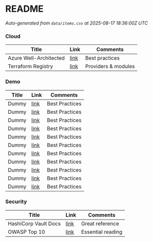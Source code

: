 # README

<!-- CSV-TABLE:START -->
_Auto-generated from `data/items.csv` at 2025-08-17 18:36:00Z UTC_

### Cloud

| Title | Link | Comments |
|---|---|---|
| Azure Well-Architected | [link](https://learn.microsoft.com/azure/architecture/framework/) | Best practices |
| Terraform Registry | [link](https://registry.terraform.io) | Providers & modules |

### Demo

| Title | Link | Comments |
|---|---|---|
| Dummy | [link](./#) | Best Practices |
| Dummy | [link](./#) | Best Practices |
| Dummy | [link](./#) | Best Practices |
| Dummy | [link](./#) | Best Practices |
| Dummy | [link](./#) | Best Practices |
| Dummy | [link](./#) | Best Practices |
| Dummy | [link](./#) | Best Practices |
| Dummy | [link](./#) | Best Practices |
| Dummy | [link](./#) | Best Practices |
| Dummy | [link](./#) | Best Practices |
| Dummy | [link](./#) | Best Practices |

### Security

| Title | Link | Comments |
|---|---|---|
| HashiCorp Vault Docs | [link](https://developer.hashicorp.com/vault) | Great reference |
| OWASP Top 10 | [link](https://owasp.org/www-project-top-ten/) | Essential reading |

<!-- CSV-TABLE:END -->
